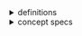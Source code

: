 <details>
<summary>definitions</summary>

## bot
A computer program that acts for the user and by the user
in relationship with the agency -
telegram - a freeware instant messaging service.
Agency requests initiated by the end user
are passed to the bot for servicing.

## multibot
Multiple bots running on the same machine, compose a multibot.
These bots serve the same purpose, share codebase and
often run in a single (asynchroneous) process.
Requests are distributed to the separate data stores.
Rarely data is shared, for the only purpose of avoiding
agency limits (content rules).

## masterbot
Masterbot acts as a bot supervisor.
It creates, deletes, starts, stops and manages other bots.

</details>
<details>
<summary>concept specs</summary>

## command
```

     command = <path><func?><args?> | <func><args?>

        path = /<name><path?>
        func = !<name>
        args = <whitespace><string>

        name = string:[a-z0-9_]

```
## markup
```
      markup = [<row>,..] | <stateMarkup>
         row = [<cell>,..]
        cell = <command> | <child>

       child = <name> of child item

 stateMarkup = [<state>:<markup>,..]
       state = <name> of current state of the item

```

[//]: # (fold start{{{)

content

[//]: # (}}})

